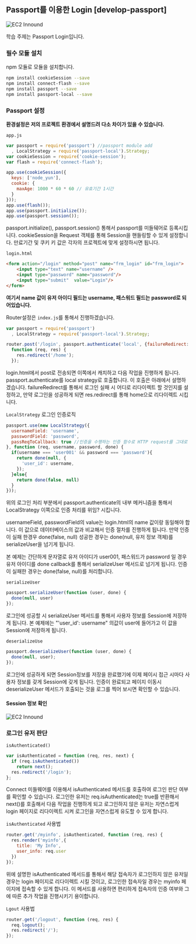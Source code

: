 
## Passport를 이용한 Login [develop-passport]

![EC2 Innound](https://i.imgur.com/MlUddzo.png)

학습 주제는 Passport Login입니다.

### 필수 모듈 설치
npm 모듈로 모듈을 설치합니다.

```bash
npm install cookieSession --save
npm install connect-flash --save
npm install passport --save
npm install passport-local --save
```


### Passport 설정

**환경설정은 저의 프로젝트 환경에서 설명드려 다소 차이가 있을 수 있습니다.**

`app.js`

```javascript
var passport = require('passport') //passport module add
  , LocalStrategy = require('passport-local').Strategy;
var cookieSession = require('cookie-session');
var flash = require('connect-flash');

app.use(cookieSession({
  keys: ['node_yun'],
  cookie: {
    maxAge: 1000 * 60 * 60 // 유효기간 1시간
  }
}));
app.use(flash());
app.use(passport.initialize());
app.use(passport.session());
```

passport.initialize(), passport.session() 통해서 passport를 미들뒈어로 등록시킵니다. cookieSession을 Request 객체를 통해 Session을 핸들링할 수 있게 설정합니다. 만료기간 및 쿠키 키 값은 각자의 프로젝트에 맞게 설정하시면 됩니다.

`login.html`

```html
<form action="/login" method="post" name="frm_login" id="frm_login">
    <input type="text" name="username" />
    <input type="password" name="password"/>
    <input type="submit"  value="Login"/>
</form>
```

**여기서 name 값이 유저 아이디 필드는 username, 패스워드 필드는 password로 되어있습니다.**

Router설정은 `index.js`를 통해서 진행하겠습니다.

```javascript
var passport = require('passport')
  , LocalStrategy = require('passport-local').Strategy;

router.post('/login', passport.authenticate('local', {failureRedirect: '/login', failureFlash: true}), // 인증 실패 시 401 리턴, {} -> 인증 스트레티지
  function (req, res) {
    res.redirect('/home');
  });
```


login.html에서 post로 전송되면 이쪽에서 캐치하고 다음 작업을 진행하게 됩니다. passport.authenticate를 local strategy로 호출합니다.  이 호출은 아래에서 설명하겠습니다. failureRedirect를 통해서 로그인 실패 시 어디로 리다이렉트 할 것인지를 설정하고, 만약 로그인을 성공하게 되면 res.redirect를 통해 home으로 리다이렉트 시킵니다.



`LocalStrategy` 로그인 인증로직

```javascript
passport.use(new LocalStrategy({
  usernameField: 'username',
  passwordField: 'password',
  passReqToCallback: true //인증을 수행하는 인증 함수로 HTTP request를 그대로  전달할지 여부를 결정한다
}, function (req, username, password, done) {
  if(username === 'user001' && password === 'password'){
    return done(null, {
      'user_id': username,
    });
  }else{
    return done(false, null)
  }
}));
```

위의 로그인 처리 부분에서 passport.authenticate의 내부 메커니즘을 통해서 LocalStrategy 이쪽으로 인증 처리를 위임? 시킵니다.

usernameField, passwordField의 value는 login.html의 name 값이랑 동일해야 합니다. 이 값으로 데이터베이스의 값과 비교해서 인증 절차를 진행하게 됩니다. 만약 인증이 실패 한경우 done(false, null) 성공한 경우는  done(null, 유저 정보 객체)를 serializeUser을 넘기게 됩니다.

본 예제는 간단하게 문자열로 유저 아이디가 user001, 패스워드가 password 일 경우  유저 아이디를 done callback를 통해서 serializeUser 메서드로 넘기게 됩니다. 인증이 실패한 경우는 done(false, null)를 처리합니다.

`serializeUser`

```javascript
passport.serializeUser(function (user, done) {
  done(null, user)
});
```

로그인에 성공할 시 serializeUser 메서드를 통해서 사용자 정보를 Session에 저장하게 됩니다. 본 예제에는 "'user_id': username" 의값이 user에 들어가고 이 값을  Session에 저장하게 됩니다.

`deserializeUse`


```javascript
passport.deserializeUser(function (user, done) {
  done(null, user);
});
```

로그인에 성공하게 되면 Session정보를 저장을 완료했기에 이제 페이시 접근 시마다 사용자 정보를 갖게 Session에 갖게 됩니다. 인증이 완료되고 페이지 이동시 deserializeUser 메서드가 호출되는 것을 로그를 찍어 보시면 확인할 수 있습니다.

#### Session 정보 확인

![EC2 Innound](https://i.imgur.com/titCnYZ.png)


### 로그인 유저 판단

`isAuthenticated()`

```javascript
var isAuthenticated = function (req, res, next) {
  if (req.isAuthenticated())
    return next();
  res.redirect('/login');
};
```


Connect 미들웨어를 이용해서 isAuthenticated 메서드를 호출하여 로그인 판단 여부를 확인할 수 있습니다. 로그인한 유저는 req.isAuthenticated는 true를 반환해서 next()를 호출해서 다음 작업을 진행하게 되고 로그인하지 않은 유저는 자연스럽게 login 페이지로 리다이렉트 시켜 로그인을 자연스럽게 유도할 수 있게 합니다.

`isAuthenticated` 사용법

```javascript
router.get('/myinfo', isAuthenticated, function (req, res) {
  res.render('myinfo',{
    title: 'My Info',
    user_info: req.user
  })
});
```

위에 설명한 isAuthenticated 메서드를 통해서 해당 접속자가 로그인하지 않은 유저일 경우는 login 페이지로 리다이렉트 시킬 것이고, 로그인한 접속자일 경우는 myinfo 페이지에 접속할 수 있게 합니다. 이 메서드를 사용하면 편리하게 접속자의 인증 여부와 그에 따른 추가 작업을 진행시키기 용이합니다.

`Lgout` 사용법

```javascript
router.get('/logout', function (req, res) {
  req.logout();
  res.redirect('/');
});
```
